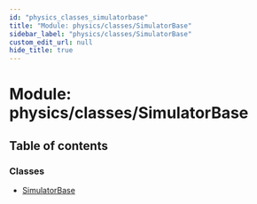 ```yaml
---
id: "physics_classes_simulatorbase"
title: "Module: physics/classes/SimulatorBase"
sidebar_label: "physics/classes/SimulatorBase"
custom_edit_url: null
hide_title: true
---
```


# Module: physics/classes/SimulatorBase

## Table of contents

### Classes

- [SimulatorBase](../classes/physics_classes_simulatorbase.simulatorbase.md)
